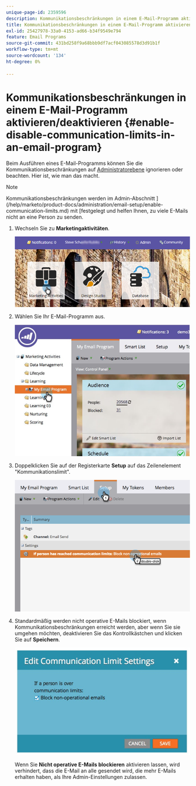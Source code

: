 ```yaml
---
unique-page-id: 2359596
description: Kommunikationsbeschränkungen in einem E-Mail-Programm aktivieren/deaktivieren - Marketo-Dokumente - Produktdokumentation
title: Kommunikationsbeschränkungen in einem E-Mail-Programm aktivieren/deaktivieren
exl-id: 25427978-33a0-4153-ad66-b34f9549e794
feature: Email Programs
source-git-commit: 431bd258f9a68bbb9df7acf043085578d3d91b1f
workflow-type: tm+mt
source-wordcount: '134'
ht-degree: 0%

---
```


# Kommunikationsbeschränkungen in einem E-Mail-Programm aktivieren/deaktivieren {#enable-disable-communication-limits-in-an-email-program}

Beim Ausführen eines E-Mail-Programms können Sie die Kommunikationsbeschränkungen auf [Administratorebene](/help/marketo/product-docs/administration/email-setup/enable-communication-limits.md) ignorieren oder beachten. Hier ist, wie man das macht.

>[!NOTE]
>
>Kommunikationsbeschränkungen werden im Admin-Abschnitt ](/help/marketo/product-docs/administration/email-setup/enable-communication-limits.md) mit [festgelegt und helfen Ihnen, zu viele E-Mails nicht an eine Person zu senden.

1. Wechseln Sie zu **Marketingaktivitäten**.

   ![](assets/login-marketing-activities-3.png)

1. Wählen Sie Ihr E-Mail-Programm aus.

   ![](assets/selectemailprogram-3.jpg)

1. Doppelklicken Sie auf der Registerkarte **Setup** auf das Zeilenelement &quot;Kommunikationslimit&quot;.

   ![](assets/blockoperational.png)

1. Standardmäßig werden nicht operative E-Mails blockiert, wenn Kommunikationsbeschränkungen erreicht werden, aber wenn Sie sie umgehen möchten, deaktivieren Sie das Kontrollkästchen und klicken Sie auf **Speichern**.

   ![](assets/ifaperson.jpg)

   Wenn Sie **Nicht operative E-Mails blockieren** aktivieren lassen, wird verhindert, dass die E-Mail an alle gesendet wird, die mehr E-Mails erhalten haben, als Ihre Admin-Einstellungen zulassen.
